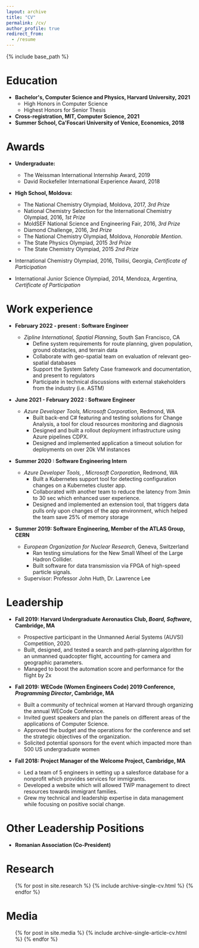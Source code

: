 ```yaml
---
layout: archive
title: "CV"
permalink: /cv/
author_profile: true
redirect_from:
  - /resume
---
```


{% include base_path %}

Education
======
* **Bachelor's, Computer Science and Physics, Harvard University, 2021**
  * High Honors in Computer Science
  * Highest Honors for Senior Thesis
* **Cross-registration, MIT, Computer Science, 2021**
* **Summer School, Ca'Foscari University of Venice, Economics, 2018**

Awards
======
* **Undergraduate:**
  * The Weissman International Internship Award, 2019
  * David Rockefeller International Experience Award, 2018

* **High School, Moldova:**
  * The National Chemistry Olympiad, Moldova, 2017, _3rd Prize_
  * National Chemistry Selection for the International Chemistry Olympiad, 2016, _1st Prize_
  * MoldSEF National Science and Engineering Fair, 2016, _3rd Prize_
  * Diamond Challenge, 2016, _3rd Prize_
  * The National Chemistry Olympiad, Moldova, _Honorable Mention_.
  * The State Physics Olympiad, 2015 _3rd Prize_ 
  * The State Chemistry Olympiad, 2015 _2nd Prize_

  
* International Chemistry Olympiad, 2016, Tbilisi, Georgia, _Certificate of Participation_
* International Junior Science Olympiad, 2014, Mendoza, Argentina, _Certificate of Participation_


Work experience
======

* **February 2022 - present : Software Engineer**
  * _Zipline International, Spatial Planning_, South San Francisco, CA
    * Define system requirements for route planning, given population, ground obstacles, and terrain data
    * Collaborate with geo-spatial team on evaluation of relevant geo-spatial databases
    * Support the System Safety Case framework and documentation, and present to regulators
    * Participate in technical discussions with external stakeholders from the industry (i.e. ASTM)

* **June 2021 - February 2022 : Software Engineer**
  * _Azure Developer Tools, Microsoft Corporation_, Redmond, WA
    * Built back-end C# featuring and testing solutions for Change Analysis, a tool for cloud resources monitoring and diagnosis
    * Designed and built a rollout deployment infrastructure using Azure pipelines CDPX. 
    * Designed and implemented application a timeout solution for deployments on over 20k VM instances


* **Summer 2020 : Software Engineering Intern**
  * _Azure Developer Tools, , Microsoft Corporation_, Redmond, WA
    * Built a Kubernetes support tool for detecting configuration changes on a Kubernetes cluster app. 
    * Collaborated with another team to reduce the latency from 3min to 30 sec which enhanced user experience. 
    * Designed and implemented an extension tool, that triggers data pulls only upon changes of the app environment, which helped the team save 25% of memory storage



* **Summer 2019: Software Engineering, Member of the ATLAS Group, CERN**
  * _European Organization for Nuclear Research_, Geneva, Switzerland
    * Ran testing simulations for the New Small Wheel of the Large Hadron Collider. 
    * Built software for data transmission via FPGA of high-speed particle signals.
  * Supervisor: Professor John Huth, Dr. Lawrence Lee



Leadership 
======
* **Fall 2019: Harvard Undergraduate Aeronautics Club, _Board, Software_, Cambridge, MA**
  * Prospective participant in the Unmanned Aerial Systems (AUVSI) Competition, 2020. 
  * Built, designed, and tested a search and path-planning algorithm for an unmanned quadcopter flight, accounting for camera and geographic parameters. 
  * Managed to boost the automation score and performance for the flight by 2x


* **Fall 2019: WECode (Women Engineers Code) 2019 Conference, _Programming Director_, Cambridge, MA**
  * Built a community of technical women at Harvard through organizing the annual WECode Conference. 
  * Invited guest speakers and plan the panels on different areas of the applications of Computer Science. 
  * Approved the budget and the operations for the conference and set the strategic objectives of the organization. 
  * Solicited potential sponsors for the event which impacted more than 500 US undergraduate women


* **Fall 2018: Project Manager of the Welcome Project, Cambridge, MA**
  * Led a team of 5 engineers in setting up a salesforce database for a nonprofit which provides services for immigrants. 
  * Developed a website which will allowed TWP management to direct resources towards immigrant families.
  * Grew my technical and leadership expertise in data management while focusing on positive social change.

Other Leadership Positions
======
* **Romanian Association (Co-President)**

<!--   
Programming Languages: C++, C, Python, R, React.js, HTML, ROOT, System Verilog
======
* Skill 1
* Skill 2
  * Sub-skill 2.1
  * Sub-skill 2.2
  * Sub-skill 2.3
* Skill 3 -->

Research
======
  <ul>{% for post in site.research %}
    {% include archive-single-cv.html %}
  {% endfor %}</ul>
  
Media
======
  <ul>{% for post in site.media %}
    {% include archive-single-article-cv.html %}
  {% endfor %}</ul>
  
<!-- Teaching
======
  <ul>{% for post in site.teaching %}
    {% include archive-single-cv.html %}
  {% endfor %}</ul>
   -->
